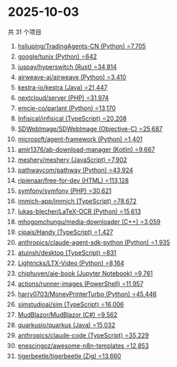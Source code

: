 # 2025-10-03

共 31 个项目

<!-- BEGIN GITHUB -->
<!-- 最后更新时间 2025-10-03 21:17:36 +0800 -->
1. [hsliuping/TradingAgents-CN (Python) ⭐7,705](https://github.com/hsliuping/TradingAgents-CN)
1. [google/tunix (Python) ⭐642](https://github.com/google/tunix)
1. [juspay/hyperswitch (Rust) ⭐34,814](https://github.com/juspay/hyperswitch)
1. [airweave-ai/airweave (Python) ⭐3,410](https://github.com/airweave-ai/airweave)
1. [kestra-io/kestra (Java) ⭐21,447](https://github.com/kestra-io/kestra)
1. [nextcloud/server (PHP) ⭐31,974](https://github.com/nextcloud/server)
1. [emcie-co/parlant (Python) ⭐13,170](https://github.com/emcie-co/parlant)
1. [Infisical/infisical (TypeScript) ⭐20,208](https://github.com/Infisical/infisical)
1. [SDWebImage/SDWebImage (Objective-C) ⭐25,687](https://github.com/SDWebImage/SDWebImage)
1. [microsoft/agent-framework (Python) ⭐1,401](https://github.com/microsoft/agent-framework)
1. [amir1376/ab-download-manager (Kotlin) ⭐9,667](https://github.com/amir1376/ab-download-manager)
1. [meshery/meshery (JavaScript) ⭐7,902](https://github.com/meshery/meshery)
1. [pathwaycom/pathway (Python) ⭐43,924](https://github.com/pathwaycom/pathway)
1. [ripienaar/free-for-dev (HTML) ⭐113,128](https://github.com/ripienaar/free-for-dev)
1. [symfony/symfony (PHP) ⭐30,621](https://github.com/symfony/symfony)
1. [immich-app/immich (TypeScript) ⭐78,672](https://github.com/immich-app/immich)
1. [lukas-blecher/LaTeX-OCR (Python) ⭐15,613](https://github.com/lukas-blecher/LaTeX-OCR)
1. [mhogomchungu/media-downloader (C++) ⭐3,059](https://github.com/mhogomchungu/media-downloader)
1. [cjpais/Handy (TypeScript) ⭐1,427](https://github.com/cjpais/Handy)
1. [anthropics/claude-agent-sdk-python (Python) ⭐1,935](https://github.com/anthropics/claude-agent-sdk-python)
1. [atuinsh/desktop (TypeScript) ⭐831](https://github.com/atuinsh/desktop)
1. [Lightricks/LTX-Video (Python) ⭐8,164](https://github.com/Lightricks/LTX-Video)
1. [chiphuyen/aie-book (Jupyter Notebook) ⭐9,761](https://github.com/chiphuyen/aie-book)
1. [actions/runner-images (PowerShell) ⭐11,957](https://github.com/actions/runner-images)
1. [harry0703/MoneyPrinterTurbo (Python) ⭐45,446](https://github.com/harry0703/MoneyPrinterTurbo)
1. [simstudioai/sim (TypeScript) ⭐16,006](https://github.com/simstudioai/sim)
1. [MudBlazor/MudBlazor (C#) ⭐9,562](https://github.com/MudBlazor/MudBlazor)
1. [quarkusio/quarkus (Java) ⭐15,032](https://github.com/quarkusio/quarkus)
1. [anthropics/claude-code (TypeScript) ⭐35,229](https://github.com/anthropics/claude-code)
1. [enescingoz/awesome-n8n-templates ⭐12,853](https://github.com/enescingoz/awesome-n8n-templates)
1. [tigerbeetle/tigerbeetle (Zig) ⭐13,660](https://github.com/tigerbeetle/tigerbeetle)
<!-- END GITHUB -->